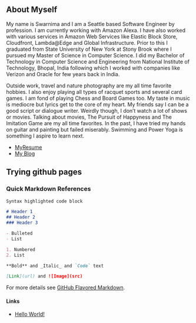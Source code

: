 ## About Myself

My name is Swarnima and I am a Seattle based Software Engineer by profession. I am currently working with Amazon Alexa. I have also worked with various services in Amazon Web Services like Elastic Block Store, Cloudfront, Lambda@Edge and Global Infrastructure. Prior to this I graduated from State University of New York at Stony Brook where I pursued my Master of Science in Computer Science. I did my Bachelor of Technology in Computer Science and Engineering from National Institute of Technology, Bhopal, India following which I worked with companies like Verizon and Oracle for few years back in India.

Outside work, travel and nature photography are my all time favorite hobbies. I also enjoy playing all types of racquet sports and several card games. I am fond of playing Chess and Board Games too. My taste in music is mediocre but lyrics get to the core of my heart. My friends say I can be a good script or dialogue writer. Weirdly though, I don’t watch a lot of shows or movies. Talking about movies, The Pursuit of Happyness and The Imitation Game are my all time favorites. In the past, I have tried my hands on guitar and painting but failed miserably. Swimming and Power Yoga is something I aspire to learn next.

- [MyResume](https://thegoldenenigma.github.io/helloworld.html)
- [My Blog](https://thegoldenenigma.home.blog/)


## Trying github pages
### Quick Markdown References 
```markdown 
Syntax highlighted code block

# Header 1
## Header 2
### Header 3

- Bulleted
- List

1. Numbered
2. List

**Bold** and _Italic_ and `Code` text

[Link](url) and ![Image](src)
```
For more details see [GitHub Flavored Markdown](https://guides.github.com/features/mastering-markdown/).

#### Links
- [Hello World!](https://thegoldenenigma.github.io/helloworld.html)

